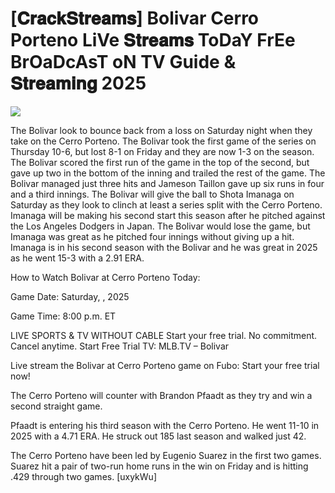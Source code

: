 #  [𝐂𝐫𝐚𝐜𝐤𝐒𝐭𝐫𝐞𝐚𝐦𝐬] Bolivar Cerro Porteno LiVe 𝐒𝐭𝐫𝐞𝐚𝐦𝐬 ToDaY FrEe BrOaDcAsT oN TV Guide & 𝐒𝐭𝐫𝐞𝐚𝐦𝐢𝐧𝐠  2025  
  
  
[![](https://i.imgur.com/qSNzIqt.png)](https://movie.rssnews.media/PFQFnTD.php)  
  
The Bolivar look to bounce back from a loss on Saturday night when they take on the Cerro Porteno. The Bolivar took the first game of the series on Thursday 10-6, but lost 8-1 on Friday and they are now 1-3 on the season. The Bolivar scored the first run of the game in the top of the second, but gave up two in the bottom of the inning and trailed the rest of the game. The Bolivar managed just three hits and Jameson Taillon gave up six runs in four and a third innings. The Bolivar will give the ball to Shota Imanaga on Saturday as they look to clinch at least a series split with the Cerro Porteno. Imanaga will be making his second start this season after he pitched against the Los Angeles Dodgers in Japan. The Bolivar would lose the game, but Imanaga was great as he pitched four innings without giving up a hit. Imanaga is in his second season with the Bolivar and he was great in 2025 as he went 15-3 with a 2.91 ERA.

How to Watch Bolivar at Cerro Porteno Today:

Game Date: Saturday, , 2025

Game Time: 8:00 p.m. ET

LIVE SPORTS & TV WITHOUT CABLE
Start your free trial. No commitment. Cancel anytime.
Start Free Trial
TV: MLB.TV – Bolivar

Live stream the Bolivar at Cerro Porteno game on Fubo: Start your free trial now!

The Cerro Porteno will counter with Brandon Pfaadt as they try and win a second straight game.

Pfaadt is entering his third season with the Cerro Porteno. He went 11-10 in 2025 with a 4.71 ERA. He struck out 185 last season and walked just 42.

The Cerro Porteno have been led by Eugenio Suarez in the first two games. Suarez hit a pair of two-run home runs in the win on Friday and is hitting .429 through two games. [uxykWu]